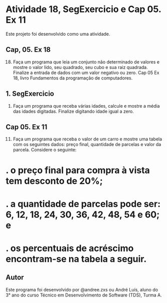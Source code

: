 # Atividade 18, SegExercicio e Cap 05. Ex 11

Este projeto foi desenvolvido como uma atividade.

## Cap, 05. Ex 18

18. Faça um programa que leia um conjunto não determinado de valores e mostre o valor lido, seu quadrado, seu cubo e sua raiz quadrada. Finalize a entrada de dados com um valor negativo ou zero. Cap 05 Ex 18, livro Fundamentos da programação de computadores.

## 1. SegExercicio 

1. Faça um programa que receba várias idades, calcule e mostre a média das idades digitadas. Finalize digitando idade igual a zero. 

## Cap 05. Ex 11
11. Faça um programa que receba o valor de um carro e mostre uma tabela com os seguintes dados: preço
final, quantidade de parcelas e valor da parcela. Considere o seguinte:
# . o preço final para compra à vista tem desconto de 20%;
# . a quantidade de parcelas pode ser: 6, 12, 18, 24, 30, 36, 42, 48, 54 e 60; e
# . os percentuais de acréscimo encontram-se na tabela a seguir.

## Autor

Este programa foi desenvolvido por @andree.zxs ou André Luís, aluno do 3° ano do curso Técnico em Desenvolvimento de Software (TDS), Turma A.

